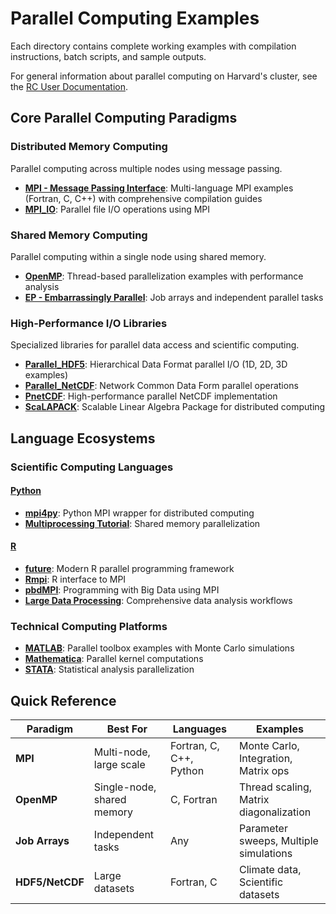 # Parallel Computing Examples

Each directory contains complete working examples with compilation instructions, batch scripts, and sample outputs.

For general information about parallel computing on Harvard's cluster, see the [RC User Documentation](https://docs.rc.fas.harvard.edu/).

## Core Parallel Computing Paradigms

### Distributed Memory Computing
Parallel computing across multiple nodes using message passing.

- **[MPI - Message Passing Interface](MPI/)**: Multi-language MPI examples (Fortran, C, C++) with comprehensive compilation guides
- **[MPI_IO](MPI_IO/)**: Parallel file I/O operations using MPI

### Shared Memory Computing  
Parallel computing within a single node using shared memory.

- **[OpenMP](OpenMP/)**: Thread-based parallelization examples with performance analysis
- **[EP - Embarrassingly Parallel](EP/)**: Job arrays and independent parallel tasks

### High-Performance I/O Libraries
Specialized libraries for parallel data access and scientific computing.

- **[Parallel_HDF5](Parallel_HDF5/)**: Hierarchical Data Format parallel I/O (1D, 2D, 3D examples)  
- **[Parallel_NetCDF](Parallel_NetCDF/)**: Network Common Data Form parallel operations
- **[PnetCDF](PnetCDF/)**: High-performance parallel NetCDF implementation
- **[ScaLAPACK](ScaLAPACK/)**: Scalable Linear Algebra Package for distributed computing

## Language Ecosystems

### Scientific Computing Languages

#### **[Python](Python/)**
- **[mpi4py](Python/mpi4py/)**: Python MPI wrapper for distributed computing
- **[Multiprocessing Tutorial](Python/Python-Multiprocessing-Tutorial/)**: Shared memory parallelization

#### **[R](R/)**  
- **[future](R/future/)**: Modern R parallel programming framework
- **[Rmpi](R/Rmpi/)**: R interface to MPI
- **[pbdMPI](R/pbdMPI/)**: Programming with Big Data using MPI
- **[Large Data Processing](R/Large_Data_Processing_R/)**: Comprehensive data analysis workflows

### Technical Computing Platforms

- **[MATLAB](MATLAB/)**: Parallel toolbox examples with Monte Carlo simulations
- **[Mathematica](Mathematica/)**: Parallel kernel computations  
- **[STATA](STATA/)**: Statistical analysis parallelization

## Quick Reference

| Paradigm | Best For | Languages | Examples |
|----------|----------|-----------|----------|
| **MPI** | Multi-node, large scale | Fortran, C, C++, Python | Monte Carlo, Integration, Matrix ops |
| **OpenMP** | Single-node, shared memory | C, Fortran | Thread scaling, Matrix diagonalization |
| **Job Arrays** | Independent tasks | Any | Parameter sweeps, Multiple simulations |
| **HDF5/NetCDF** | Large datasets | Fortran, C | Climate data, Scientific datasets |
